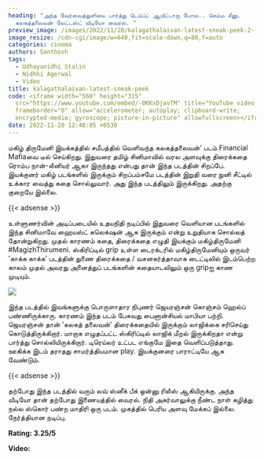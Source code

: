 ```yaml
---
heading: "அந்த வேர்வைத்துளியை பார்த்து டெம்ப்ட் ஆயிட்டாரு போல.. செம்ம சீனு.
  கலகத்தலைவன் லேட்டஸ்ட் வீடியோ வைரல். "
preview_image: /images/2022/11/20/kalagathalaivan-latest-sneak-peek-2-.jpg
image_resize: /cdn-cgi/image/w=640,fit=scale-down,q=80,f=auto
categories: cinema
authors: Santhosh
tags:
  - Udhayanidhi Stalin
  - Nidhhi Agerwal
  - Video
title: kalagathalaivan-latest-sneak-peek
code: <iframe width="560" height="315"
  src="https://www.youtube.com/embed/-0KKxDjavTM" title="YouTube video player"
  frameborder="0" allow="accelerometer; autoplay; clipboard-write;
  encrypted-media; gyroscope; picture-in-picture" allowfullscreen></iframe>
date: 2022-11-20 12:48:05 +0530
---
```

மகிழ் திருமேனி இயக்கத்தில் சமீபத்தில் வெளிவந்த கலகத்தலைவன்’ படம் Financial Mafiaவை டீல் செய்கிறது. இதுவரை தமிழ் சினிமாவில் வரல அளவுக்கு திரைக்கதை ரொம்ப நான்-லீனியர் ஆகா இருந்தது என்பது தான் இந்த படத்தின் சிறப்பே. இயக்குனர் மகிழ் படங்களில் இருக்கும் சிறப்பம்சமே படத்தின் இறுதி வரை நுனி சீட்டில் உக்கார வைத்து கதை சொல்லுவார். அது இந்த படத்திலும் இருக்கிறது. அதற்கு குறையே இல்லை.

{{< adsense >}}

உள்ளுணர்வின் அடிப்படையில் உதயநிதி நடிப்பில் இதுவரை வெளியான படங்களில் இந்த சினிமாவே ஹையஸ்ட் கலெக்‌ஷன் ஆக இருக்கும் என்று உறுதியாக சொல்லத் தோன்றுகிறது. முதல் காரணம் கதை, திரைக்கதை எழுதி இயக்கும் மகிழ்திருமேனி #MagizhThirumeni. ஸ்கிரிப்டில் grip உள்ள டைரக்டரில் மகிழ்திருமேனியும் ஒருவர் ‘காக்க காக்க’ படத்தின் துணை திரைக்கதை / வசனகர்த்தாவாக டைட்டிலில் இடம்பெற்ற காலம் முதல் அவரது அனைத்துப் படங்களின் கதையாடலிலும் ஒரு gripஐ காண முடியும்.

![](/images/2022/11/20/kalagathalaivan-latest-sneak-peek-1-.jpg)

இந்த படத்தில் இவங்களுக்கு பொருளாதார நிபுணர் ஜெயரஞ்சன் கொஞ்சம் ஹெல்ப் பண்ணிருக்காரு. காரணம் இந்த படம் பேசுவது பைனான்சியல் மாபியா பற்றி. ஜெயரஞ்சன் தான் ‘கலகத் தலைவன்’ திரைக்கதையில் இருக்கும் லாஜிக்கை சரிசெய்து கொடுத்திருக்கிறார். மாறாக எழுதப்பட்ட ஸ்கிரிப்டில் லாஜிக் மீறல் இருக்கிறதா என்று பார்த்து சொல்லியிருக்கிறார். டிரெய்லர் உட்பட எங்குமே இதை வெளிப்படுத்தாது. ஊகிக்க இடம் தராதது சாமர்த்தியமான play. இயக்குனரை பாராட்டியே ஆக வேண்டும்.

{{< adsense >}}

தற்போது இந்த படத்தில் வரும் லவ் ஸ்னீக் பீக் ஒன்னு ரிலீஸ் ஆகியிருக்கு. அந்த வீடியோ தான் தற்போது இணையத்தில் வைரல். நிதி அகர்வாலுக்கு நீண்ட நாள் கழித்து நல்ல ஸ்கொர் பண்ற மாதிரி ஒரு படம். முகத்தில் பெரிய அளவு மேக்கப் இல்லை. நேர்த்தியான நடிப்பு. 

**R﻿ating: 3.25/5**

**V﻿ideo:**